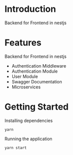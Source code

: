 # Introduction
Backend for Frontend in nestjs

# Features
Backend for Frontend in nestjs

* Authentication Middleware
* Authentication Module
* User Module
* Swagger Documentation
* Microservices


# Getting Started
Installing dependencies
```
yarn
```
Running the application
```
yarn start
```